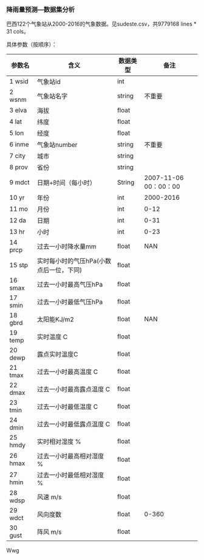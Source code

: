 ### 降雨量预测—数据集分析

巴西122个气象站从2000-2016的气象数据。见sudeste.csv，共9779168 lines * 31 cols。 

[数据来源]:https://www.kaggle.com/PROPPG-PPG/hourly-weather-surface-brazil-southeast-region

具体参数（按顺序）：

|  参数名    | 含义     |数据类型      |  备注    |
| ---- | ---- | ---- | ---- |
|   1 wsid   |   气象站id   | int      |      |
|   2 wsnm   |  气象站名字    |  string    |  不重要    |
|   3 elva   |   海拔   |    float  |      |
| 4 lat | 纬度 | float |      |
| 5 lon | 经度 | float |      |
| 6 inme | 气象站number | string | 不重要 |
| 7 city | 城市 | string |      |
| 8 prov | 省份 | string |      |
| 9 mdct | 日期+时间（每小时） | String | 2007-11-06 00：00：00 |
| 10 yr | 年份 | int | 2000-2016 |
| 11 mo | 月份 | int | 0-12 |
| 12 da | 日期 | int | 0-31 |
| 13 hr | 小时 | int | 0-23 |
| 14 prcp | 过去一小时降水量mm | float | NAN |
| 15 stp | 实时每小时的气压hPa(小数点后一位，下同) | float |      |
| 16 smax | 过去一小时最高气压hPa | float |      |
| 17 smin | 过去一小时最低气压hPa | float |  |
| 18 gbrd | 太阳能KJ/m2 | float | NAN |
| 19 temp | 实时温度 C | float |      |
| 20 dewp | 露点实时温度C | float |      |
| 21 tmax | 过去一小时最高温度 C | float |      |
| 22 dmax | 过去一小时最高露点温度 C | float |      |
| 23 tmin | 过去一小时最低温度 C | float |      |
| 24 dmin | 过去一小时最低露点温度 C | float |      |
| 25 hmdy | 实时相对湿度 % | float |      |
| 26 hmax | 过去一小时最高相对湿度 % | float |      |
| 27 hmin | 过去一小时最低相对湿度 % | float |      |
| 28 wdsp | 风速 m/s | float |      |
| 29 wdct | 风向度数 | float | 0-360 |
| 30 gust | 阵风 m/s | float |      |

Wwg